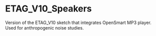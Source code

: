 # ETAG_V10_Speakers
Version of the ETAG_V10 sketch that integrates OpenSmart MP3 player. Used for anthropogenic noise studies.
